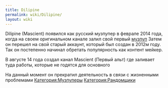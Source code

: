 ```yaml
---
title: Dilipine
permalink: wiki/Dilipine/
layout: wiki
---
```


Dilipine (Mascient) появился как русский музпупер в феврале 2014 года,
когда на своем оригинальном канале залил свой первый
[музпуп](https://www.youtube.com/watch?v=1zXgD5iLqbo) Затем он перешел
на свой старый аккаунт, который был создан в 2012м году. Так он
постепенно начинал обретать популярность как контент мейкер.

В августе 14 года создал канал Mascient (Первый альт) где заливает туда
работы, которые не годятся для основного

На данный момент он прекратил деятельность в связи с жизненными
проблемами [Категория:Музпуперы](Категория:Музпуперы "wikilink")
[Категория:Рандомщики](Категория:Рандомщики "wikilink")
